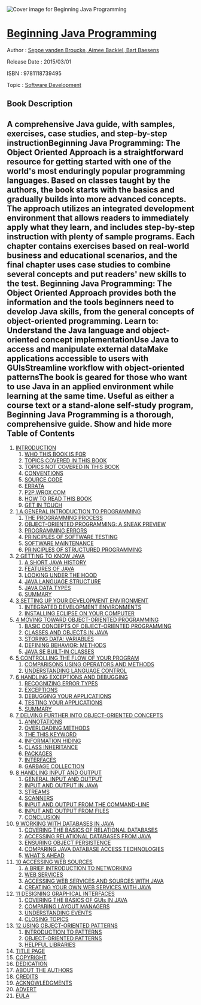 ![Cover image for Beginning Java Programming](https://imgdetail.ebookreading.net/cover/cover/20200215/EB9781118739495.jpg)

[Beginning Java Programming](https://ebookreading.net/view/book/Beginning+Java+Programming-EB9781118739495_1.html "Beginning Java Programming")
====================================================================================================================

Author : [Seppe vanden Broucke](https://ebookreading.net/search/author/Seppe+vanden+Broucke),[ Aimee Backiel](https://ebookreading.net/search/author/+Aimee+Backiel),[ Bart Baesens](https://ebookreading.net/search/author/+Bart+Baesens)

Release Date : 2015/03/01

ISBN : 9781118739495

Topic : [Software Development](https://ebookreading.net/search/category/software-development)

Book Description
-----------------

 A comprehensive Java guide, with samples, exercises, case studies, and step-by-step instructionBeginning Java Programming: The Object Oriented Approach is a straightforward resource for getting started with one of the world's most enduringly popular programming languages. Based on classes taught by the authors, the book starts with the basics and gradually builds into more advanced concepts. The approach utilizes an integrated development environment that allows readers to immediately apply what they learn, and includes step-by-step instruction with plenty of sample programs. Each chapter contains exercises based on real-world business and educational scenarios, and the final chapter uses case studies to combine several concepts and put readers' new skills to the test.
Beginning Java Programming: The Object Oriented Approach provides both the information and the tools beginners need to develop Java skills, from the general concepts of object-oriented programming. Learn to:
Understand the Java language and object-oriented concept implementationUse Java to access and manipulate external dataMake applications accessible to users with GUIsStreamline workflow with object-oriented patternsThe book is geared for those who want to use Java in an applied environment while learning at the same time. Useful as either a course text or a stand-alone self-study program, Beginning Java Programming is a thorough, comprehensive guide.
        Show and hide more                
Table of Contents
-----------------

1. [INTRODUCTION](https://ebookreading.net/view/book/Beginning+Java+Programming-EB9781118739495_3.html)
    1. [WHO THIS BOOK IS FOR](https://ebookreading.net/view/book/Beginning+Java+Programming-EB9781118739495_3.html#intro_2)
    1. [TOPICS COVERED IN THIS BOOK](https://ebookreading.net/view/book/Beginning+Java+Programming-EB9781118739495_3.html#intro_3)
    1. [TOPICS NOT COVERED IN THIS BOOK](https://ebookreading.net/view/book/Beginning+Java+Programming-EB9781118739495_3.html#intro_4)
    1. [CONVENTIONS](https://ebookreading.net/view/book/Beginning+Java+Programming-EB9781118739495_3.html#intro_5)
    1. [SOURCE CODE](https://ebookreading.net/view/book/Beginning+Java+Programming-EB9781118739495_3.html#intro_6)
    1. [ERRATA](https://ebookreading.net/view/book/Beginning+Java+Programming-EB9781118739495_3.html#intro_7)
    1. [P2P.WROX.COM](https://ebookreading.net/view/book/Beginning+Java+Programming-EB9781118739495_3.html#intro_7a)
    1. [HOW TO READ THIS BOOK](https://ebookreading.net/view/book/Beginning+Java+Programming-EB9781118739495_3.html#intro_8)
    1. [GET IN TOUCH](https://ebookreading.net/view/book/Beginning+Java+Programming-EB9781118739495_3.html#intro_9)
1. [1 A GENERAL INTRODUCTION TO PROGRAMMING](https://ebookreading.net/view/book/Beginning+Java+Programming-EB9781118739495_4.html)
    1. [THE PROGRAMMING PROCESS](https://ebookreading.net/view/book/Beginning+Java+Programming-EB9781118739495_4.html#c1_2)
    1. [OBJECT-ORIENTED PROGRAMMING: A SNEAK PREVIEW](https://ebookreading.net/view/book/Beginning+Java+Programming-EB9781118739495_4.html#c1_3)
    1. [PROGRAMMING ERRORS](https://ebookreading.net/view/book/Beginning+Java+Programming-EB9781118739495_4.html#c1_4)
    1. [PRINCIPLES OF SOFTWARE TESTING](https://ebookreading.net/view/book/Beginning+Java+Programming-EB9781118739495_4.html#c1_5)
    1. [SOFTWARE MAINTENANCE](https://ebookreading.net/view/book/Beginning+Java+Programming-EB9781118739495_4.html#c1_6)
    1. [PRINCIPLES OF STRUCTURED PROGRAMMING](https://ebookreading.net/view/book/Beginning+Java+Programming-EB9781118739495_4.html#c1_7)
1. [2 GETTING TO KNOW JAVA](https://ebookreading.net/view/book/Beginning+Java+Programming-EB9781118739495_5.html)
    1. [A SHORT JAVA HISTORY](https://ebookreading.net/view/book/Beginning+Java+Programming-EB9781118739495_5.html#c2_2)
    1. [FEATURES OF JAVA](https://ebookreading.net/view/book/Beginning+Java+Programming-EB9781118739495_5.html#c2_3)
    1. [LOOKING UNDER THE HOOD](https://ebookreading.net/view/book/Beginning+Java+Programming-EB9781118739495_5.html#c2_4)
    1. [JAVA LANGUAGE STRUCTURE](https://ebookreading.net/view/book/Beginning+Java+Programming-EB9781118739495_5.html#c2_5)
    1. [JAVA DATA TYPES](https://ebookreading.net/view/book/Beginning+Java+Programming-EB9781118739495_5.html#c2_6)
    1. [SUMMARY](https://ebookreading.net/view/book/Beginning+Java+Programming-EB9781118739495_5.html#c2_7)
1. [3 SETTING UP YOUR DEVELOPMENT ENVIRONMENT](https://ebookreading.net/view/book/Beginning+Java+Programming-EB9781118739495_6.html)
    1. [INTEGRATED DEVELOPMENT ENVIRONMENTS](https://ebookreading.net/view/book/Beginning+Java+Programming-EB9781118739495_6.html#c3_2)
    1. [INSTALLING ECLIPSE ON YOUR COMPUTER](https://ebookreading.net/view/book/Beginning+Java+Programming-EB9781118739495_6.html#c3_3)
1. [4 MOVING TOWARD OBJECT-ORIENTED PROGRAMMING](https://ebookreading.net/view/book/Beginning+Java+Programming-EB9781118739495_7.html)
    1. [BASIC CONCEPTS OF OBJECT-ORIENTED PROGRAMMING](https://ebookreading.net/view/book/Beginning+Java+Programming-EB9781118739495_7.html#c4_2)
    1. [CLASSES AND OBJECTS IN JAVA](https://ebookreading.net/view/book/Beginning+Java+Programming-EB9781118739495_7.html#c4_3)
    1. [STORING DATA: VARIABLES](https://ebookreading.net/view/book/Beginning+Java+Programming-EB9781118739495_7.html#c4_4)
    1. [DEFINING BEHAVIOR: METHODS](https://ebookreading.net/view/book/Beginning+Java+Programming-EB9781118739495_7.html#c4_5)
    1. [JAVA SE BUILT-IN CLASSES](https://ebookreading.net/view/book/Beginning+Java+Programming-EB9781118739495_7.html#c4_6)
1. [5 CONTROLLING THE FLOW OF YOUR PROGRAM](https://ebookreading.net/view/book/Beginning+Java+Programming-EB9781118739495_8.html)
    1. [COMPARISONS USING OPERATORS AND METHODS](https://ebookreading.net/view/book/Beginning+Java+Programming-EB9781118739495_8.html#c5_2)
    1. [UNDERSTANDING LANGUAGE CONTROL](https://ebookreading.net/view/book/Beginning+Java+Programming-EB9781118739495_8.html#c5_3)
1. [6 HANDLING EXCEPTIONS AND DEBUGGING](https://ebookreading.net/view/book/Beginning+Java+Programming-EB9781118739495_9.html)
    1. [RECOGNIZING ERROR TYPES](https://ebookreading.net/view/book/Beginning+Java+Programming-EB9781118739495_9.html#c6_1)
    1. [EXCEPTIONS](https://ebookreading.net/view/book/Beginning+Java+Programming-EB9781118739495_9.html#c6_2)
    1. [DEBUGGING YOUR APPLICATIONS](https://ebookreading.net/view/book/Beginning+Java+Programming-EB9781118739495_9.html#c6_3)
    1. [TESTING YOUR APPLICATIONS](https://ebookreading.net/view/book/Beginning+Java+Programming-EB9781118739495_9.html#c6_4)
    1. [SUMMARY](https://ebookreading.net/view/book/Beginning+Java+Programming-EB9781118739495_9.html#c6_5)
1. [7 DELVING FURTHER INTO OBJECT-ORIENTED CONCEPTS](https://ebookreading.net/view/book/Beginning+Java+Programming-EB9781118739495_10.html)
    1. [ANNOTATIONS](https://ebookreading.net/view/book/Beginning+Java+Programming-EB9781118739495_10.html#c7_1)
    1. [OVERLOADING METHODS](https://ebookreading.net/view/book/Beginning+Java+Programming-EB9781118739495_10.html#c7_2)
    1. [THE THIS KEYWORD](https://ebookreading.net/view/book/Beginning+Java+Programming-EB9781118739495_10.html#c7_3)
    1. [INFORMATION HIDING](https://ebookreading.net/view/book/Beginning+Java+Programming-EB9781118739495_10.html#c7_4)
    1. [CLASS INHERITANCE](https://ebookreading.net/view/book/Beginning+Java+Programming-EB9781118739495_10.html#c7_5)
    1. [PACKAGES](https://ebookreading.net/view/book/Beginning+Java+Programming-EB9781118739495_10.html#c7_6)
    1. [INTERFACES](https://ebookreading.net/view/book/Beginning+Java+Programming-EB9781118739495_10.html#c7_7)
    1. [GARBAGE COLLECTION](https://ebookreading.net/view/book/Beginning+Java+Programming-EB9781118739495_10.html#c7_8)
1. [8 HANDLING INPUT AND OUTPUT](https://ebookreading.net/view/book/Beginning+Java+Programming-EB9781118739495_11.html)
    1. [GENERAL INPUT AND OUTPUT](https://ebookreading.net/view/book/Beginning+Java+Programming-EB9781118739495_11.html#c8_2)
    1. [INPUT AND OUTPUT IN JAVA](https://ebookreading.net/view/book/Beginning+Java+Programming-EB9781118739495_11.html#c8_3)
    1. [STREAMS](https://ebookreading.net/view/book/Beginning+Java+Programming-EB9781118739495_11.html#c8_4)
    1. [SCANNERS](https://ebookreading.net/view/book/Beginning+Java+Programming-EB9781118739495_11.html#c8_5)
    1. [INPUT AND OUTPUT FROM THE COMMAND-LINE](https://ebookreading.net/view/book/Beginning+Java+Programming-EB9781118739495_11.html#c8_6)
    1. [INPUT AND OUTPUT FROM FILES](https://ebookreading.net/view/book/Beginning+Java+Programming-EB9781118739495_11.html#c8_7)
    1. [CONCLUSION](https://ebookreading.net/view/book/Beginning+Java+Programming-EB9781118739495_11.html#c8_8)
1. [9 WORKING WITH DATABASES IN JAVA](https://ebookreading.net/view/book/Beginning+Java+Programming-EB9781118739495_12.html)
    1. [COVERING THE BASICS OF RELATIONAL DATABASES](https://ebookreading.net/view/book/Beginning+Java+Programming-EB9781118739495_12.html#c9_2)
    1. [ACCESSING RELATIONAL DATABASES FROM JAVA](https://ebookreading.net/view/book/Beginning+Java+Programming-EB9781118739495_12.html#c9_3)
    1. [ENSURING OBJECT PERSISTENCE](https://ebookreading.net/view/book/Beginning+Java+Programming-EB9781118739495_12.html#c9_4)
    1. [COMPARING JAVA DATABASE ACCESS TECHNOLOGIES](https://ebookreading.net/view/book/Beginning+Java+Programming-EB9781118739495_12.html#c9_5)
    1. [WHAT’S AHEAD](https://ebookreading.net/view/book/Beginning+Java+Programming-EB9781118739495_12.html#c9_6)
1. [10 ACCESSING WEB SOURCES](https://ebookreading.net/view/book/Beginning+Java+Programming-EB9781118739495_13.html)
    1. [A BRIEF INTRODUCTION TO NETWORKING](https://ebookreading.net/view/book/Beginning+Java+Programming-EB9781118739495_13.html#c10_2)
    1. [WEB SERVICES](https://ebookreading.net/view/book/Beginning+Java+Programming-EB9781118739495_13.html#c10_3)
    1. [ACCESSING WEB SERVICES AND SOURCES WITH JAVA](https://ebookreading.net/view/book/Beginning+Java+Programming-EB9781118739495_13.html#c10_4)
    1. [CREATING YOUR OWN WEB SERVICES WITH JAVA](https://ebookreading.net/view/book/Beginning+Java+Programming-EB9781118739495_13.html#c10_5)
1. [11 DESIGNING GRAPHICAL INTERFACES](https://ebookreading.net/view/book/Beginning+Java+Programming-EB9781118739495_14.html)
    1. [COVERING THE BASICS OF GUIs IN JAVA](https://ebookreading.net/view/book/Beginning+Java+Programming-EB9781118739495_14.html#c11_2)
    1. [COMPARING LAYOUT MANAGERS](https://ebookreading.net/view/book/Beginning+Java+Programming-EB9781118739495_14.html#c11_3)
    1. [UNDERSTANDING EVENTS](https://ebookreading.net/view/book/Beginning+Java+Programming-EB9781118739495_14.html#c11_4)
    1. [CLOSING TOPICS](https://ebookreading.net/view/book/Beginning+Java+Programming-EB9781118739495_14.html#c11_5)
1. [12 USING OBJECT-ORIENTED PATTERNS](https://ebookreading.net/view/book/Beginning+Java+Programming-EB9781118739495_15.html)
    1. [INTRODUCTION TO PATTERNS](https://ebookreading.net/view/book/Beginning+Java+Programming-EB9781118739495_15.html#c12_2)
    1. [OBJECT-ORIENTED PATTERNS](https://ebookreading.net/view/book/Beginning+Java+Programming-EB9781118739495_15.html#c12_3)
    1. [HELPFUL LIBRARIES](https://ebookreading.net/view/book/Beginning+Java+Programming-EB9781118739495_15.html#c12_4)
1. [TITLE PAGE](https://ebookreading.net/view/book/Beginning+Java+Programming-EB9781118739495_16.html)
1. [COPYRIGHT](https://ebookreading.net/view/book/Beginning+Java+Programming-EB9781118739495_17.html)
1. [DEDICATION](https://ebookreading.net/view/book/Beginning+Java+Programming-EB9781118739495_18.html)
1. [ABOUT THE AUTHORS](https://ebookreading.net/view/book/Beginning+Java+Programming-EB9781118739495_19.html)
1. [CREDITS](https://ebookreading.net/view/book/Beginning+Java+Programming-EB9781118739495_20.html)
1. [ACKNOWLEDGMENTS](https://ebookreading.net/view/book/Beginning+Java+Programming-EB9781118739495_21.html)
1. [ADVERT](https://ebookreading.net/view/book/Beginning+Java+Programming-EB9781118739495_22.html)
1. [EULA](https://ebookreading.net/view/book/Beginning+Java+Programming-EB9781118739495_23.html)
